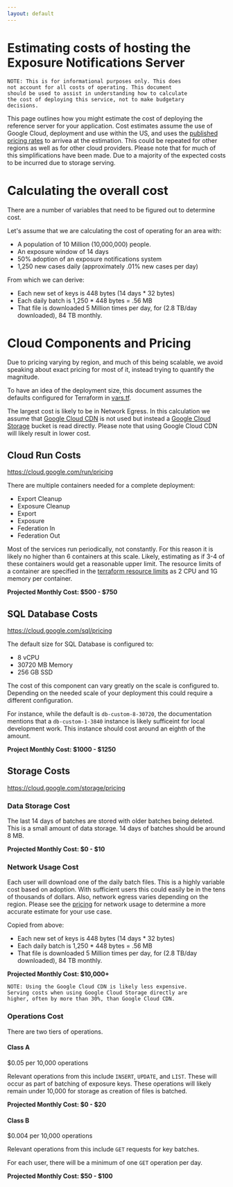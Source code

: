 ```yaml
---
layout: default
---
```

# Estimating costs of hosting the Exposure Notifications Server

    NOTE: This is for informational purposes only. This does
    not account for all costs of operating. This document
    should be used to assist in understanding how to calculate
    the cost of deploying this service, not to make budgetary
    decisions.

This page outlines how you might estimate the cost of deploying the reference
server for your application. Cost estimates assume the use of Google Cloud,
deployment and use within the US, and uses the
[published pricing rates](https://cloud.google.com/pricing) to arrivea at the
estimation. This could be repeated for other regions as well as for other
cloud providers. Please note that for much of this simplifications have been
made. Due to a majority of the expected costs to be incurred due to storage
serving. 

# Calculating the overall cost
There are a number of variables that need to be figured out to determine cost.

Let's assume that we are calculating the cost of operating for an area with:

* A population of 10 Million (10,000,000) people.  
* An exposure window of 14 days
* 50% adoption of an exposure notifications system
* 1,250 new cases daily (approximately .01% new cases per day)

From which we can derive:
* Each new set of keys is 448 bytes (14 days * 32 bytes)
* Each daily batch is 1,250 * 448 bytes = .56 MB
* That file is downloaded 5 Million times per day, for (2.8 TB/day downloaded),
  84 TB monthly.

# Cloud Components and Pricing
Due to pricing varying by region, and much of this being scalable, we avoid
speaking about exact pricing for most of it, instead trying to quantify the
magnitude.

To have an idea of the deployment size, this document assumes the defaults
configured for Terraform in
[vars.tf](https://github.com/google/exposure-notifications-server/blob/master/terraform/vars.tf).

The largest cost is likely to be in Network Egress. In this calculation we
assume that [Google Cloud CDN](https://cloud.google.com/cdn) is not used but
instead a [Google Cloud Storage](https://cloud.google.com/storage) bucket is
read directly. Please note that using Google Cloud CDN will likely result in
lower cost.

## Cloud Run Costs
https://cloud.google.com/run/pricing

There are multiple containers needed for a complete deployment: 

* Export Cleanup
* Exposure Cleanup
* Export 
* Exposure
* Federation In
* Federation Out

Most of the services run periodically, not constantly. For this reason it is
likely no higher than 6 containers at this scale. Likely, estimating as if 3-4
of these containers would get a reasonable upper limit. The resource limits of
a container are specified in the
[terraform resource limits](https://github.com/google/exposure-notifications-server/blob/master/terraform/service_federationin.tf#L63)
as 2 CPU and 1G memory per container.

**Projected Monthly Cost: $500 - $750**

## SQL Database Costs
https://cloud.google.com/sql/pricing

The default size for SQL Database is configured to:
* 8 vCPU
* 30720 MB Memory
* 256 GB SSD

The cost of this component can vary greatly on the scale is configured to.
Depending on the needed scale of your deployment this could require a different
configuration.

For instance, while the default is `db-custom-8-30720`, the documentation
mentions that a `db-custom-1-3840` instance is likely sufficeint for local
development work. This instance should cost around an eighth of the amount.

**Project Monthly Cost: $1000 - $1250**

## Storage Costs
https://cloud.google.com/storage/pricing

### Data Storage Cost
The last 14 days of batches are stored with older batches being deleted. This
is a small amount of data storage. 14 days of batches should be around 8 MB.

**Projected Monthly Cost: $0 - $10**

### Network Usage Cost
Each user will download one of the daily batch files. This is a highly variable
cost based on adoption. With sufficient users this could easily be in the tens
of thousands of dollars. Also, network egress varies depending on the region.
Please see the [pricing](https://cloud.google.com/storage/pricing#network-egress)
for network usage to determine a more accurate estimate for your use case.

Copied from above:
* Each new set of keys is 448 bytes (14 days * 32 bytes)
* Each daily batch is 1,250 * 448 bytes = .56 MB
* That file is downloaded 5 Million times per day, for (2.8 TB/day downloaded),
  84 TB monthly.

**Projected Monthly Cost: $10,000+**

    NOTE: Using the Google Cloud CDN is likely less expensive.
    Serving costs when using Google Cloud Storage directly are
    higher, often by more than 30%, than Google Cloud CDN.

### Operations Cost
There are two tiers of operations.

#### Class A
$0.05 per 10,000 operations

Relevant operations from this include `INSERT`, `UPDATE`, and `LIST`. These
will occur as part of batching of exposure keys. These operations will likely
remain under 10,000 for storage as creation of files is batched.

**Projected Monthly Cost: $0 - $20**

#### Class B
$0.004 per 10,000 operations

Relevant operations from this include `GET` requests for key batches.

For each user, there will be a minimum of one `GET` operation per day.

**Projected Monthly Cost: $50 - $100**

